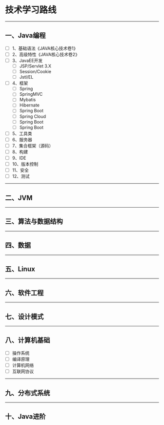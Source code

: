 # 技术学习路线
--- 
## 一、Java编程
- [ ] 1、基础语法《JAVA核心技术卷1》
- [ ] 2、高级特性《JAVA核心技术卷2》
- [ ] 3、JavaEE开发
  - [ ] JSP/Servlet 3.X
  - [ ] Session/Cookie
  - [ ] Jstl/EL
- [ ] 4、框架
  - [ ] Spring
  - [ ] SpringMVC
  - [ ] Mybatis
  - [ ] Hibernate
  - [ ] Spring Boot
  - [ ] Spring Cloud
  - [ ] Spring Boot
  - [ ] Spring Boot
- [ ] 5、工具类
- [ ] 6、服务器
- [ ] 7、集合框架（源码）
- [ ] 8、构建
- [ ] 9、IDE
- [ ] 10、版本控制
- [ ] 11、安全
- [ ] 12、测试
--- 
## 二、JVM
--- 
## 三、算法与数据结构
--- 
## 四、数据
--- 
## 五、Linux
--- 
## 六、软件工程
--- 
## 七、设计模式
---
## 八、计算机基础
- [ ] 操作系统
- [ ] 编译原理
- [ ] 计算机网络
- [ ] 互联网协议
--- 
## 九、分布式系统
---
## 十、Java进阶

